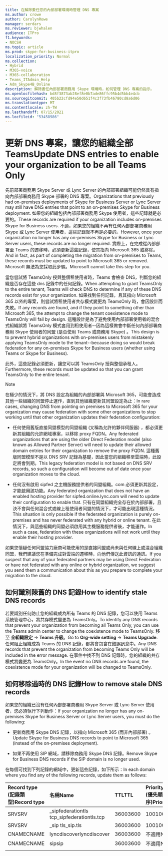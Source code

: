 ```yaml
---
title: 在解除委任您的內部部署環境時管理 DNS 專案
ms.author: crowe
author: CarolynRowe
manager: serdars
ms.reviewer: bjwhalen
audience: ITPro
f1.keywords:
- NOCSH
ms.topic: article
ms.prod: skype-for-business-itpro
localization_priority: Normal
ms.collection:
- Hybrid
- M365-voice
- M365-collaboration
- Teams_ITAdmin_Help
- Adm_Skype4B_Online
description: 解除委任內部部署商務用 Skype 環境時，如何管理 DNS 專案的指示。
ms.openlocfilehash: bd8f3873ab28ef8e0b7ade86ffc95b4d5bb4e4cb
ms.sourcegitcommit: 405b22cfd94e50d651f4c3f73fb46780cd8a6d06
ms.translationtype: MT
ms.contentlocale: zh-TW
ms.lasthandoff: 07/15/2021
ms.locfileid: "53458986"
---
```

# <a name="update-dns-entries-to-enable-your-organization-to-be-all-teams-only"></a><span data-ttu-id="300b2-103">更新 DNS 專案，讓您的組織全部 Teams</span><span class="sxs-lookup"><span data-stu-id="300b2-103">Update DNS entries to enable your organization to be all Teams Only</span></span>

<span data-ttu-id="300b2-104">先前部署商務用 Skype Server 或 Lync Server 的內部部署組織可能仍然具有指向內部部署商務用 Skype 部署的 DNS 專案。</span><span class="sxs-lookup"><span data-stu-id="300b2-104">Organizations that previously had on-premises deployments of Skype for Business Server or Lync Server may still have DNS entries that point to an on-premises Skype for Business deployment.</span></span> <span data-ttu-id="300b2-105">如果您的組織包括內部部署商務用 Skype 使用者，這些記錄就是必要的。</span><span class="sxs-lookup"><span data-stu-id="300b2-105">These records are required if your organization includes on-premises Skype for Business users.</span></span> <span data-ttu-id="300b2-106">不過，如果您的組織不再有任何內部部署商務用 Skype 或 Lync Server 使用者，這些記錄就不再是必要的。</span><span class="sxs-lookup"><span data-stu-id="300b2-106">However, once your organization no longer has any on-premises Skype for Business or Lync Server users, these records are no longer required.</span></span> <span data-ttu-id="300b2-107">實際上，在完成從內部部署至 Teams 的遷移時，必須更新這些記錄，使其指向 Microsoft 365 或移除。</span><span class="sxs-lookup"><span data-stu-id="300b2-107">And in fact, as part of completing the migration from on-premises to Teams, these records must be updated to point to Microsoft 365 or removed.</span></span> <span data-ttu-id="300b2-108">Microsoft 無法為您採取此步驟。</span><span class="sxs-lookup"><span data-stu-id="300b2-108">Microsoft cannot take this step for you.</span></span>

<span data-ttu-id="300b2-109">當您嘗試將 TeamsOnly 授與整個租使用者時，Teams 會檢查 DNS，判斷您的組織是否存在這些 dns 記錄中的任何記錄。</span><span class="sxs-lookup"><span data-stu-id="300b2-109">When attempting to grant TeamsOnly to the entire tenant, Teams will check DNS to determine if any of these DNS records exist for your organization.</span></span> <span data-ttu-id="300b2-110">如果找到任何記錄，且其指向 Microsoft 365 以外的專案，則嘗試將租使用者共存模式變更為 TeamsOnly 時，會因設計而失敗。</span><span class="sxs-lookup"><span data-stu-id="300b2-110">If any records are found, and if they point to something other than Microsoft 365, the attempt to change the tenant coexistence mode to TeamsOnly will fail by design.</span></span> <span data-ttu-id="300b2-111">這種設計是為了避免使用內部部署使用者的混合式組織誤將 TeamsOnly 模式套用到租使用者--因為這樣做會中斷任何內部部署商務用 Skype 使用者的同盟 (是否使用 Teams 或商務用 Skype) 。</span><span class="sxs-lookup"><span data-stu-id="300b2-111">This design is to prevent hybrid organizations with on-premises users from mistakenly applying TeamsOnly mode to the tenant--because doing so would break federation for any on-premises Skype for Business users (whether using Teams or Skype for Business).</span></span>

<span data-ttu-id="300b2-112">此外，這些記錄必須更新，讓您可以將 TeamsOnly 授與整個承租人。</span><span class="sxs-lookup"><span data-stu-id="300b2-112">Furthermore, these records must be updated so that you can grant TeamsOnly to the entire tenant.</span></span>

> [!Note] 
> <span data-ttu-id="300b2-113">在極少的情況下，將 DNS 設定為組織的內部部署與 Microsoft 365，可能會造成其他一些組織的同盟停止運作，直到其他組織更新其同盟設定為止：</span><span class="sxs-lookup"><span data-stu-id="300b2-113">In rare cases, changing DNS from pointing on premises to Microsoft 365 for your organization may cause federation with some other organizations to stop working until that other organization updates their federation configuration:</span></span>
>
> - <span data-ttu-id="300b2-114">任何使用舊版直接同盟模型的同盟組織 (又稱為允許的夥伴伺服器) ，都必須更新其組織的允許網域專案，以移除 proxy FQDN。</span><span class="sxs-lookup"><span data-stu-id="300b2-114">Any federated organizations that are using the older Direct Federation model (also known as Allowed Partner Server) will need to update their allowed domain entries for their organization to remove the proxy FQDN.</span></span> <span data-ttu-id="300b2-115">這種舊版同盟模型不是以 DNS SRV 記錄為基礎，因此當您的組織移至雲端時，此設定將會到期。</span><span class="sxs-lookup"><span data-stu-id="300b2-115">This legacy federation model is not based on DNS SRV records, so such a configuration will become out of date once your organization moves to the cloud.</span></span>
> 
> - <span data-ttu-id="300b2-116">任何沒有啟用 sipfed <span> 之主機服務提供者的同盟組織。com 必須更新其設定，才能啟用該功能。</span><span class="sxs-lookup"><span data-stu-id="300b2-116">Any federated organization that does not have an enabled hosting provider for sipfed.online.lync.<span>com will need to update their configuration to enable that.</span></span> <span data-ttu-id="300b2-117">只有在同盟組織完全存在於內部部署，且決不會與任何混合式或線上租使用者同盟的情況下，才可能出現這種情況。</span><span class="sxs-lookup"><span data-stu-id="300b2-117">This situation is only possible if the federated organization is purely on-premises and has never federated with any hybrid or online tenant.</span></span> <span data-ttu-id="300b2-118">在此情況下，與這些組織的同盟必須啟用其主機服務提供者後，才能運作。</span><span class="sxs-lookup"><span data-stu-id="300b2-118">In such a case, federation with these organizations will not work until they enable their hosting provider.</span></span>
>
> <span data-ttu-id="300b2-119">如果您懷疑任何同盟協力廠商可能使用的是直接同盟或尚未與任何線上或混合組織同盟，我們建議您在準備完成對雲端的遷移時，向他們傳送此資訊的通訊。</span><span class="sxs-lookup"><span data-stu-id="300b2-119">If you suspect that any of your federated partners may be using Direct Federation or have not federated with any online or hybrid organization, we suggest you send them a communication about this as you prepare to complete your migration to the cloud.</span></span>

## <a name="how-to-identify-stale-dns-records"></a><span data-ttu-id="300b2-120">如何識別陳舊的 DNS 記錄</span><span class="sxs-lookup"><span data-stu-id="300b2-120">How to identify stale DNS records</span></span>

<span data-ttu-id="300b2-121">若要識別任何防止您的組織成為所有 Teams 的 DNS 記錄，您可以使用 Teams 系統管理中心，將共存模式變更為 TeamsOnly。</span><span class="sxs-lookup"><span data-stu-id="300b2-121">To identify any DNS records that prevent your organization from becoming all Teams Only, you can use the Teams admin center  to change the coexistence mode to TeamsOnly.</span></span> <span data-ttu-id="300b2-122">移至 **全組織設定**  ->  **Teams 升級**。</span><span class="sxs-lookup"><span data-stu-id="300b2-122">Go to **Org-wide setting** -> **Teams Upgrade**.</span></span> <span data-ttu-id="300b2-123">任何阻止組織成為 Teams 的 DNS 記錄，都將會包含在錯誤訊息中。</span><span class="sxs-lookup"><span data-stu-id="300b2-123">Any DNS records that prevent the organization from becoming Teams Only will be included in the error message.</span></span>  <span data-ttu-id="300b2-124">在事件中找不到 DNS 記錄時，您的組織的共存模式將變更為 TeamsOnly。</span><span class="sxs-lookup"><span data-stu-id="300b2-124">In the event no DNS records are found, the coexistence mode for your organization will be changed to TeamsOnly.</span></span> 

## <a name="how-to-remove-stale-dns-records"></a><span data-ttu-id="300b2-125">如何移除過時的 DNS 記錄</span><span class="sxs-lookup"><span data-stu-id="300b2-125">How to remove stale DNS records</span></span>

<span data-ttu-id="300b2-126">如果您的組織已沒有任何內部部署商務用 Skype Server 或 Lync Server 使用者，您必須執行下列動作：</span><span class="sxs-lookup"><span data-stu-id="300b2-126">If your organization no longer has any on-premises Skype for Business Server or Lync Server users, you must do the following:</span></span>

- <span data-ttu-id="300b2-127">更新商務用 Skype DNS 記錄，以指向 Microsoft 365 (而非內部部署) 。</span><span class="sxs-lookup"><span data-stu-id="300b2-127">Update Skype for Business DNS records to point to Microsoft 365 (instead of the on-premises deployment).</span></span>

- <span data-ttu-id="300b2-128">如果不再使用 SIP 網域，請移除商務用 Skype DNS 記錄。</span><span class="sxs-lookup"><span data-stu-id="300b2-128">Remove Skype for Business DNS records if the SIP domain is no longer used.</span></span> 

<span data-ttu-id="300b2-129">在每個可找到下列記錄的網域中，更新這些記錄，如下所示：</span><span class="sxs-lookup"><span data-stu-id="300b2-129">In each domain where you find any of the following records, update them as follows:</span></span>

| <span data-ttu-id="300b2-130">Record type (記錄類型)</span><span class="sxs-lookup"><span data-stu-id="300b2-130">Record type</span></span> | <span data-ttu-id="300b2-131">名稱</span><span class="sxs-lookup"><span data-stu-id="300b2-131">Name</span></span> | <span data-ttu-id="300b2-132">TTL</span><span class="sxs-lookup"><span data-stu-id="300b2-132">TTL</span></span> | <span data-ttu-id="300b2-133">Priority (優先順序)</span><span class="sxs-lookup"><span data-stu-id="300b2-133">Priority</span></span> | <span data-ttu-id="300b2-134">Weight (權數)</span><span class="sxs-lookup"><span data-stu-id="300b2-134">Weight</span></span> | <span data-ttu-id="300b2-135">Port (連接埠)</span><span class="sxs-lookup"><span data-stu-id="300b2-135">Port</span></span> | <span data-ttu-id="300b2-136">Value (值)</span><span class="sxs-lookup"><span data-stu-id="300b2-136">Value</span></span> |
| :-----| :-----| :---- | :-----| :-----| :-----| :-----|
| <span data-ttu-id="300b2-137">SRV</span><span class="sxs-lookup"><span data-stu-id="300b2-137">SRV</span></span> | <span data-ttu-id="300b2-138">_sipfederationtls tcp</span><span class="sxs-lookup"><span data-stu-id="300b2-138">_sipfederationtls.tcp</span></span> | <span data-ttu-id="300b2-139">3600</span><span class="sxs-lookup"><span data-stu-id="300b2-139">3600</span></span> |  <span data-ttu-id="300b2-140">100</span><span class="sxs-lookup"><span data-stu-id="300b2-140">100</span></span> | <span data-ttu-id="300b2-141">1 </span><span class="sxs-lookup"><span data-stu-id="300b2-141">1</span></span> | <span data-ttu-id="300b2-142">5061</span><span class="sxs-lookup"><span data-stu-id="300b2-142">5061</span></span>  | <span data-ttu-id="300b2-143">sipfed.online.lync.com</span><span class="sxs-lookup"><span data-stu-id="300b2-143">sipfed.online.lync.com</span></span> |
| <span data-ttu-id="300b2-144">SRV</span><span class="sxs-lookup"><span data-stu-id="300b2-144">SRV</span></span> | <span data-ttu-id="300b2-145">_sip tls</span><span class="sxs-lookup"><span data-stu-id="300b2-145">_sip.tls</span></span> | <span data-ttu-id="300b2-146">3600</span><span class="sxs-lookup"><span data-stu-id="300b2-146">3600</span></span>  | <span data-ttu-id="300b2-147">100</span><span class="sxs-lookup"><span data-stu-id="300b2-147">100</span></span> |    <span data-ttu-id="300b2-148">1 </span><span class="sxs-lookup"><span data-stu-id="300b2-148">1</span></span>   | <span data-ttu-id="300b2-149">443</span><span class="sxs-lookup"><span data-stu-id="300b2-149">443</span></span>   | <span data-ttu-id="300b2-150">sipdir.online.lync.com</span><span class="sxs-lookup"><span data-stu-id="300b2-150">sipdir.online.lync.com</span></span> |
| <span data-ttu-id="300b2-151">CNAME</span><span class="sxs-lookup"><span data-stu-id="300b2-151">CNAME</span></span> | <span data-ttu-id="300b2-152">lyncdiscover</span><span class="sxs-lookup"><span data-stu-id="300b2-152">lyncdiscover</span></span> |    <span data-ttu-id="300b2-153">3600</span><span class="sxs-lookup"><span data-stu-id="300b2-153">3600</span></span> |  <span data-ttu-id="300b2-154">不適用</span><span class="sxs-lookup"><span data-stu-id="300b2-154">N/A</span></span> |   <span data-ttu-id="300b2-155">不適用</span><span class="sxs-lookup"><span data-stu-id="300b2-155">N/A</span></span> |   <span data-ttu-id="300b2-156">不適用</span><span class="sxs-lookup"><span data-stu-id="300b2-156">N/A</span></span> |   <span data-ttu-id="300b2-157">webdir.online.lync.com</span><span class="sxs-lookup"><span data-stu-id="300b2-157">webdir.online.lync.com</span></span> |
| <span data-ttu-id="300b2-158">CNAME</span><span class="sxs-lookup"><span data-stu-id="300b2-158">CNAME</span></span> |   <span data-ttu-id="300b2-159">sip</span><span class="sxs-lookup"><span data-stu-id="300b2-159">sip</span></span> | <span data-ttu-id="300b2-160">3600</span><span class="sxs-lookup"><span data-stu-id="300b2-160">3600</span></span> |    <span data-ttu-id="300b2-161">不適用</span><span class="sxs-lookup"><span data-stu-id="300b2-161">N/A</span></span> |   <span data-ttu-id="300b2-162">不適用</span><span class="sxs-lookup"><span data-stu-id="300b2-162">N/A</span></span>  | <span data-ttu-id="300b2-163">不適用</span><span class="sxs-lookup"><span data-stu-id="300b2-163">N/A</span></span> |    <span data-ttu-id="300b2-164">sipdir.online.lync.com</span><span class="sxs-lookup"><span data-stu-id="300b2-164">sipdir.online.lync.com</span></span> |
|||||||




